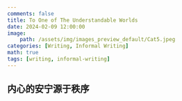 ```yaml
---
comments: false
title: To One of The Understandable Worlds
date: 2024-02-09 12:00:00
image:
    path: /assets/img/images_preview_default/Cat5.jpeg
categories: [Writing, Informal Writing]
math: true
tags: [writing, informal-writing]
---
```


## 内心的安宁源于秩序
